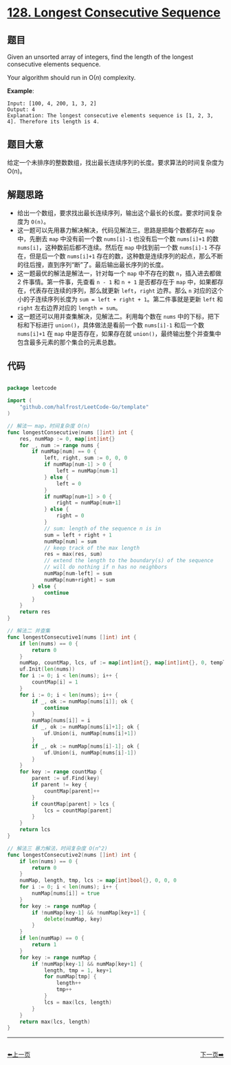 # [128. Longest Consecutive Sequence](https://leetcode.com/problems/longest-consecutive-sequence/)


## 题目

Given an unsorted array of integers, find the length of the longest consecutive elements sequence.

Your algorithm should run in O(*n*) complexity.

**Example**:

    Input: [100, 4, 200, 1, 3, 2]
    Output: 4
    Explanation: The longest consecutive elements sequence is [1, 2, 3, 4]. Therefore its length is 4.


## 题目大意


给定一个未排序的整数数组，找出最长连续序列的长度。要求算法的时间复杂度为 O(n)。




## 解题思路


- 给出一个数组，要求找出最长连续序列，输出这个最长的长度。要求时间复杂度为 `O(n)`。
- 这一题可以先用暴力解决解决，代码见解法三。思路是把每个数都存在 `map` 中，先删去 `map` 中没有前一个数 `nums[i]-1` 也没有后一个数 `nums[i]+1` 的数 `nums[i]`，这种数前后都不连续。然后在 `map` 中找到前一个数 `nums[i]-1` 不存在，但是后一个数 `nums[i]+1` 存在的数，这种数是连续序列的起点，那么不断的往后搜，直到序列“断”了。最后输出最长序列的长度。
- 这一题最优的解法是解法一，针对每一个 `map` 中不存在的数 `n`，插入进去都做 2 件事情。第一件事，先查看 `n - 1` 和 `n + 1` 是否都存在于 `map` 中，如果都存在，代表存在连续的序列，那么就更新 `left`，`right` 边界。那么 `n` 对应的这个小的子连续序列长度为 `sum = left + right + 1`。第二件事就是更新 `left` 和 `right` 左右边界对应的 `length = sum`。
- 这一题还可以用并查集解决，见解法二。利用每个数在 `nums` 中的下标，把下标和下标进行 `union()`，具体做法是看前一个数 `nums[i]-1` 和后一个数 `nums[i]+1` 在 `map` 中是否存在，如果存在就 `union()`，最终输出整个并查集中包含最多元素的那个集合的元素总数。

## 代码

```go

package leetcode

import (
	"github.com/halfrost/LeetCode-Go/template"
)

// 解法一 map，时间复杂度 O(n)
func longestConsecutive(nums []int) int {
	res, numMap := 0, map[int]int{}
	for _, num := range nums {
		if numMap[num] == 0 {
			left, right, sum := 0, 0, 0
			if numMap[num-1] > 0 {
				left = numMap[num-1]
			} else {
				left = 0
			}
			if numMap[num+1] > 0 {
				right = numMap[num+1]
			} else {
				right = 0
			}
			// sum: length of the sequence n is in
			sum = left + right + 1
			numMap[num] = sum
			// keep track of the max length
			res = max(res, sum)
			// extend the length to the boundary(s) of the sequence
			// will do nothing if n has no neighbors
			numMap[num-left] = sum
			numMap[num+right] = sum
		} else {
			continue
		}
	}
	return res
}

// 解法二 并查集
func longestConsecutive1(nums []int) int {
	if len(nums) == 0 {
		return 0
	}
	numMap, countMap, lcs, uf := map[int]int{}, map[int]int{}, 0, template.UnionFind{}
	uf.Init(len(nums))
	for i := 0; i < len(nums); i++ {
		countMap[i] = 1
	}
	for i := 0; i < len(nums); i++ {
		if _, ok := numMap[nums[i]]; ok {
			continue
		}
		numMap[nums[i]] = i
		if _, ok := numMap[nums[i]+1]; ok {
			uf.Union(i, numMap[nums[i]+1])
		}
		if _, ok := numMap[nums[i]-1]; ok {
			uf.Union(i, numMap[nums[i]-1])
		}
	}
	for key := range countMap {
		parent := uf.Find(key)
		if parent != key {
			countMap[parent]++
		}
		if countMap[parent] > lcs {
			lcs = countMap[parent]
		}
	}
	return lcs
}

// 解法三 暴力解法，时间复杂度 O(n^2)
func longestConsecutive2(nums []int) int {
	if len(nums) == 0 {
		return 0
	}
	numMap, length, tmp, lcs := map[int]bool{}, 0, 0, 0
	for i := 0; i < len(nums); i++ {
		numMap[nums[i]] = true
	}
	for key := range numMap {
		if !numMap[key-1] && !numMap[key+1] {
			delete(numMap, key)
		}
	}
	if len(numMap) == 0 {
		return 1
	}
	for key := range numMap {
		if !numMap[key-1] && numMap[key+1] {
			length, tmp = 1, key+1
			for numMap[tmp] {
				length++
				tmp++
			}
			lcs = max(lcs, length)
		}
	}
	return max(lcs, length)
}

```
----------------------------------------------
<div style="display: flex;justify-content: space-between;align-items: center;">
<p><a href="https://books.halfrost.com/leetcode/ChapterFour/0127.Word-Ladder/">⬅️上一页</a></p>
<p><a href="https://books.halfrost.com/leetcode/ChapterFour/0129.Sum-Root-to-Leaf-Numbers/">下一页➡️</a></p>
</div>
